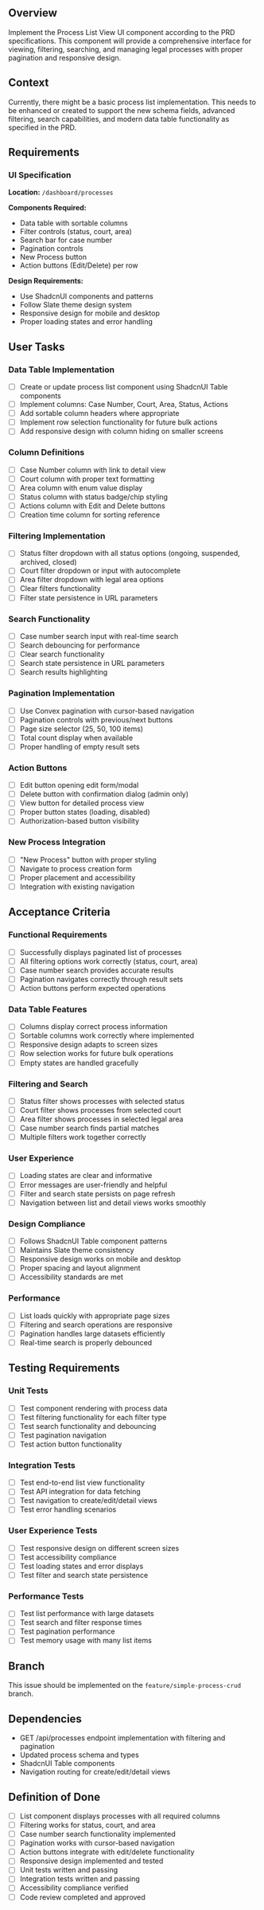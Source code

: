 ## Overview

Implement the Process List View UI component according to the PRD specifications. This component will provide a comprehensive interface for viewing, filtering, searching, and managing legal processes with proper pagination and responsive design.

## Context

Currently, there might be a basic process list implementation. This needs to be enhanced or created to support the new schema fields, advanced filtering, search capabilities, and modern data table functionality as specified in the PRD.

## Requirements

### UI Specification

**Location:** `/dashboard/processes`

**Components Required:**
- Data table with sortable columns
- Filter controls (status, court, area)
- Search bar for case number
- Pagination controls  
- New Process button
- Action buttons (Edit/Delete) per row

**Design Requirements:**
- Use ShadcnUI components and patterns
- Follow Slate theme design system
- Responsive design for mobile and desktop
- Proper loading states and error handling

## User Tasks

### Data Table Implementation
- [ ] Create or update process list component using ShadcnUI Table components
- [ ] Implement columns: Case Number, Court, Area, Status, Actions
- [ ] Add sortable column headers where appropriate
- [ ] Implement row selection functionality for future bulk actions
- [ ] Add responsive design with column hiding on smaller screens

### Column Definitions
- [ ] Case Number column with link to detail view
- [ ] Court column with proper text formatting
- [ ] Area column with enum value display
- [ ] Status column with status badge/chip styling
- [ ] Actions column with Edit and Delete buttons
- [ ] Creation time column for sorting reference

### Filtering Implementation
- [ ] Status filter dropdown with all status options (ongoing, suspended, archived, closed)
- [ ] Court filter dropdown or input with autocomplete
- [ ] Area filter dropdown with legal area options
- [ ] Clear filters functionality
- [ ] Filter state persistence in URL parameters

### Search Functionality
- [ ] Case number search input with real-time search
- [ ] Search debouncing for performance
- [ ] Clear search functionality
- [ ] Search state persistence in URL parameters
- [ ] Search results highlighting

### Pagination Implementation
- [ ] Use Convex pagination with cursor-based navigation
- [ ] Pagination controls with previous/next buttons
- [ ] Page size selector (25, 50, 100 items)
- [ ] Total count display when available
- [ ] Proper handling of empty result sets

### Action Buttons
- [ ] Edit button opening edit form/modal
- [ ] Delete button with confirmation dialog (admin only)
- [ ] View button for detailed process view
- [ ] Proper button states (loading, disabled)
- [ ] Authorization-based button visibility

### New Process Integration
- [ ] "New Process" button with proper styling
- [ ] Navigate to process creation form
- [ ] Proper placement and accessibility
- [ ] Integration with existing navigation

## Acceptance Criteria

### Functional Requirements
- [ ] Successfully displays paginated list of processes
- [ ] All filtering options work correctly (status, court, area)
- [ ] Case number search provides accurate results
- [ ] Pagination navigates correctly through result sets
- [ ] Action buttons perform expected operations

### Data Table Features
- [ ] Columns display correct process information
- [ ] Sortable columns work correctly where implemented
- [ ] Responsive design adapts to screen sizes
- [ ] Row selection works for future bulk operations
- [ ] Empty states are handled gracefully

### Filtering and Search
- [ ] Status filter shows processes with selected status
- [ ] Court filter shows processes from selected court
- [ ] Area filter shows processes in selected legal area
- [ ] Case number search finds partial matches
- [ ] Multiple filters work together correctly

### User Experience
- [ ] Loading states are clear and informative
- [ ] Error messages are user-friendly and helpful
- [ ] Filter and search state persists on page refresh
- [ ] Navigation between list and detail views works smoothly

### Design Compliance
- [ ] Follows ShadcnUI Table component patterns
- [ ] Maintains Slate theme consistency
- [ ] Responsive design works on mobile and desktop
- [ ] Proper spacing and layout alignment
- [ ] Accessibility standards are met

### Performance
- [ ] List loads quickly with appropriate page sizes
- [ ] Filtering and search operations are responsive
- [ ] Pagination handles large datasets efficiently
- [ ] Real-time search is properly debounced

## Testing Requirements

### Unit Tests
- [ ] Test component rendering with process data
- [ ] Test filtering functionality for each filter type
- [ ] Test search functionality and debouncing
- [ ] Test pagination navigation
- [ ] Test action button functionality

### Integration Tests
- [ ] Test end-to-end list view functionality
- [ ] Test API integration for data fetching
- [ ] Test navigation to create/edit/detail views
- [ ] Test error handling scenarios

### User Experience Tests
- [ ] Test responsive design on different screen sizes
- [ ] Test accessibility compliance
- [ ] Test loading states and error displays
- [ ] Test filter and search state persistence

### Performance Tests
- [ ] Test list performance with large datasets
- [ ] Test search and filter response times
- [ ] Test pagination performance
- [ ] Test memory usage with many list items

## Branch

This issue should be implemented on the `feature/simple-process-crud` branch.

## Dependencies

- GET /api/processes endpoint implementation with filtering and pagination
- Updated process schema and types
- ShadcnUI Table components
- Navigation routing for create/edit/detail views

## Definition of Done

- [ ] List component displays processes with all required columns
- [ ] Filtering works for status, court, and area
- [ ] Case number search functionality implemented
- [ ] Pagination works with cursor-based navigation
- [ ] Action buttons integrate with edit/delete functionality
- [ ] Responsive design implemented and tested
- [ ] Unit tests written and passing
- [ ] Integration tests written and passing
- [ ] Accessibility compliance verified
- [ ] Code review completed and approved